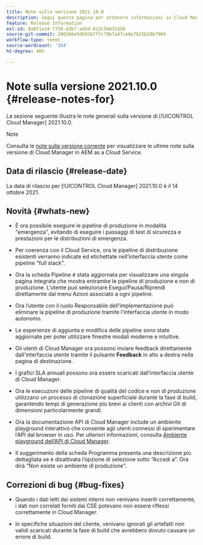 ```yaml
---
title: Note sulla versione 2021.10.0
description: Segui questa pagina per ottenere informazioni su Cloud Manager 2021.10.0
feature: Release Information
exl-id: 0a8f1a34-7750-43b7-ad5d-813c56631d56
source-git-commit: 200366e5db92b7ffc79b7a47ce8e7825b29b7969
workflow-type: tm+mt
source-wordcount: '354'
ht-degree: 46%

---
```


# Note sulla versione 2021.10.0 {#release-notes-for}

La sezione seguente illustra le note generali sulla versione di [!UICONTROL Cloud Manager] 2021.10.0.

>[!NOTE]
>Consulta le [note sulla versione corrente](https://experienceleague.adobe.com/docs/experience-manager-cloud-service/onboarding/getting-access/release-notes-cloud-manager/release-notes-cm-current.html?lang=en#getting-access) per visualizzare le ultime note sulla versione di Cloud Manager in AEM as a Cloud Service.

## Data di rilascio {#release-date}

La data di rilascio per [!UICONTROL Cloud Manager] 2021.10.0 è il 14 ottobre 2021.

## Novità {#whats-new}

* È ora possibile eseguire le pipeline di produzione in modalità &quot;emergenza&quot;, evitando di eseguire i passaggi di test di sicurezza e prestazioni per le distribuzioni di emergenza.

* Per coerenza con il Cloud Service, ora le pipeline di distribuzione esistenti verranno indicate ed etichettate nell’interfaccia utente come pipeline &quot;full stack&quot;.

* Ora la scheda Pipeline è stata aggiornata per visualizzare una singola pagina integrata che mostra entrambe le pipeline di produzione e non di produzione. L’utente può selezionare Esegui/Pausa/Riprendi direttamente dal menu Azioni associato a ogni pipeline.

* Ora l’utente con il ruolo Responsabile dell’implementazione può eliminare la pipeline di produzione tramite l’interfaccia utente in modo autonomo.

* Le esperienze di aggiunta e modifica delle pipeline sono state aggiornate per poter utilizzare finestre modali moderne e intuitive.

* Gli utenti di Cloud Manager ora possono inviare feedback direttamente dall&#39;interfaccia utente tramite il pulsante **Feedback** in alto a destra nella pagina di destinazione.

* I grafici SLA annuali possono ora essere scaricati dall’interfaccia utente di Cloud Manager.

* Ora le esecuzioni delle pipeline di qualità del codice e non di produzione utilizzano un processo di clonazione superficiale durante la fase di build, garantendo tempi di generazione più brevi ai clienti con archivi Git di dimensioni particolarmente grandi.

* Ora la documentazione API di Cloud Manager include un ambiente playground interattivo che consente agli utenti connessi di sperimentare l’API dal browser in uso. Per ulteriori informazioni, consulta [Ambiente playground dell’API di Cloud Manager](https://www.adobe.io/experience-cloud/cloud-manager/reference/playground/).

* Il suggerimento della scheda Programma presenta una descrizione più dettagliata se è disattivata l’opzione di selezione sotto “Accedi a”. Ora dirà &quot;Non esiste un ambiente di produzione&quot;.


## Correzioni di bug {#bug-fixes}

* Quando i dati letti dai sistemi interni non venivano inseriti correttamente, i dati non correlati forniti dai CSE potevano non essere riflessi correttamente in Cloud Manager.

* In specifiche situazioni del cliente, venivano ignorati gli artefatti non validi scaricati durante la fase di build che avrebbero dovuto causare un errore di build.
